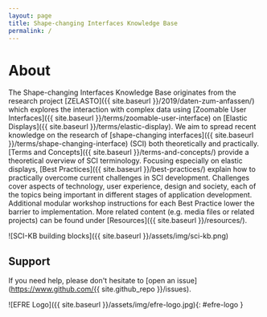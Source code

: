 ```yaml
---
layout: page
title: Shape-changing Interfaces Knowledge Base
permalink: /
---
```


# About 
The Shape-changing Interfaces Knowledge Base originates from the research project [ZELASTO]({{ site.baseurl }}/2019/daten-zum-anfassen/) which explores the interaction with complex data using [Zoomable User Interfaces]({{ site.baseurl }}/terms/zoomable-user-interface) on [Elastic Displays]({{ site.baseurl }}/terms/elastic-display). We aim to spread recent knowledge on the research of [shape-changing interfaces]({{ site.baseurl }}/terms/shape-changing-interface) (SCI) both theoretically and practically. [Terms and Concepts]({{ site.baseurl }}/terms-and-concepts/) provide a theoretical overview of SCI terminology. Focusing especially on elastic displays, [Best Practices]({{ site.baseurl }}/best-practices/) explain how to practically overcome current challenges in SCI development. Challenges cover aspects of technology, user experience, design and society, each of the topics being important in different stages of application development. Additional modular workshop instructions for each Best Practice lower the barrier to implementation.
More related content (e.g. media files or related projects) can be found under [Resources]({{ site.baseurl }}/resources/). 

![SCI-KB building blocks]({{ site.baseurl }}/assets/img/sci-kb.png)

## Support

If you need help, please don't hesitate to [open an issue](https://www.github.com/{{ site.github_repo }}/issues).

![EFRE Logo]({{ site.baseurl }}/assets/img/efre-logo.jpg){: #efre-logo }
